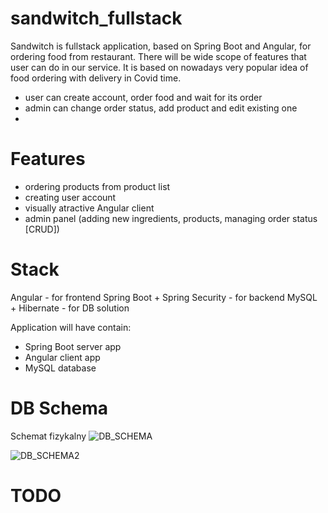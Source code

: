# sandwitch_fullstack

Sandwitch is fullstack application, based on Spring Boot and Angular, for ordering food from restaurant. There will be wide scope of features that user can do in our service. It is based on nowadays very popular idea of food ordering with delivery in Covid time.

- user can create account, order food and wait for its order
- admin can change order status, add product and edit existing one
- 

# Features
- ordering products from product list
- creating user account
- visually atractive Angular client 
- admin panel (adding new ingredients, products, managing order status [CRUD])

# Stack
Angular - for frontend
Spring Boot + Spring Security - for backend
MySQL + Hibernate - for DB solution

Application will have contain:
- Spring Boot server app
- Angular client app
- MySQL database

# DB Schema
Schemat fizykalny 
![DB_SCHEMA](https://raw.githubusercontent.com/longdavid2k17/sandwitch_fullstack/master/readme_images/db_schema.PNG)

![DB_SCHEMA2](https://raw.githubusercontent.com/longdavid2k17/sandwitch_fullstack/master/readme_images/shema-rel.PNG)

# TODO

